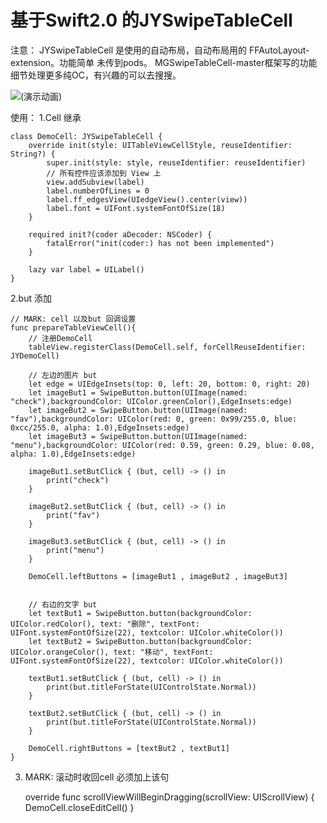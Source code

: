 # 基于Swift2.0 的JYSwipeTableCell

注意： JYSwipeTableCell 是使用的自动布局，自动布局用的 FFAutoLayout-extension。功能简单
未传到pods。 MGSwipeTableCell-master框架写的功能细节处理更多纯OC，有兴趣的可以去搜搜。

![(演示动画)](http://images.cnblogs.com/cnblogs_com/weijingyun/712268/o_111.gif)


使用：
1.Cell 继承

    class DemoCell: JYSwipeTableCell {
        override init(style: UITableViewCellStyle, reuseIdentifier: String?) {
            super.init(style: style, reuseIdentifier: reuseIdentifier)
            // 所有控件应该添加到 View 上
            view.addSubview(label)
            label.numberOfLines = 0
            label.ff_edgesView(UIedgeView().center(view))
            label.font = UIFont.systemFontOfSize(18)
        }

        required init?(coder aDecoder: NSCoder) {
            fatalError("init(coder:) has not been implemented")
        }

        lazy var label = UILabel()
    }



2.but 添加

    // MARK: cell 以及but 回调设置
    func prepareTableViewCell(){
        // 注册DemoCell
        tableView.registerClass(DemoCell.self, forCellReuseIdentifier: JYDemoCell)

        // 左边的图片 but 
        let edge = UIEdgeInsets(top: 0, left: 20, bottom: 0, right: 20)
        let imageBut1 = SwipeButton.button(UIImage(named: "check"),backgroundColor: UIColor.greenColor(),EdgeInsets:edge)
        let imageBut2 = SwipeButton.button(UIImage(named: "fav"),backgroundColor: UIColor(red: 0, green: 0x99/255.0, blue: 0xcc/255.0, alpha: 1.0),EdgeInsets:edge)
        let imageBut3 = SwipeButton.button(UIImage(named: "menu"),backgroundColor: UIColor(red: 0.59, green: 0.29, blue: 0.08, alpha: 1.0),EdgeInsets:edge)

        imageBut1.setButClick { (but, cell) -> () in
            print("check")
        }

        imageBut2.setButClick { (but, cell) -> () in
            print("fav")
        }

        imageBut3.setButClick { (but, cell) -> () in
            print("menu")
        }

        DemoCell.leftButtons = [imageBut1 , imageBut2 , imageBut3]


        // 右边的文字 but
        let textBut1 = SwipeButton.button(backgroundColor: UIColor.redColor(), text: "删除", textFont: UIFont.systemFontOfSize(22), textcolor: UIColor.whiteColor())
        let textBut2 = SwipeButton.button(backgroundColor: UIColor.orangeColor(), text: "移动", textFont: UIFont.systemFontOfSize(22), textcolor: UIColor.whiteColor())

        textBut1.setButClick { (but, cell) -> () in
            print(but.titleForState(UIControlState.Normal))
        }

        textBut2.setButClick { (but, cell) -> () in
            print(but.titleForState(UIControlState.Normal))
        }

        DemoCell.rightButtons = [textBut2 , textBut1]
    }




3. MARK: 滚动时收回cell 必须加上该句

    override func scrollViewWillBeginDragging(scrollView: UIScrollView) {
        DemoCell.closeEditCell()
    }






